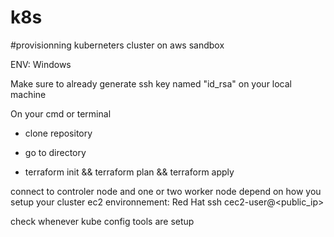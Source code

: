 # k8s

#provisionning kuberneters cluster on aws sandbox

ENV: Windows

Make sure to already generate ssh key named "id_rsa" on your local machine 

On your cmd or terminal

- clone repository

- go to directory

- terraform init && terraform plan &&  terraform apply

connect to controler node and one or two worker node depend on how you setup your cluster
ec2 environnement: Red Hat
ssh cec2-user@<public_ip>

check whenever kube config tools are setup
